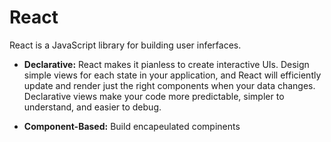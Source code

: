 # React 

React is a JavaScript library for building user inferfaces.



* **Declarative:** React makes it pianless to create interactive UIs. Design simple views for each state in your application, and React will efficiently update and render just the right components when your data changes. Declarative views make your code more predictable, simpler to understand, and easier to debug.


* **Component-Based:** Build encapeulated compinents 